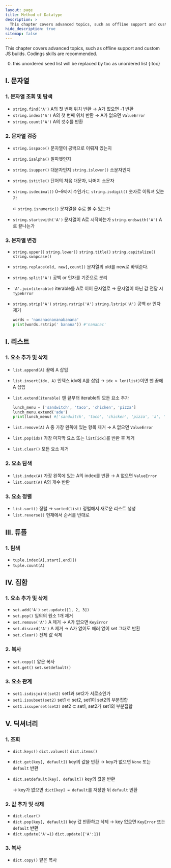 ```yaml
---
layout: page
title: Method of Datatype
description: >
  This chapter covers advanced topics, such as offline support and custom JS builds. Codings skills are recommended.
hide_description: true
sitemap: false
---
```


This chapter covers advanced topics, such as offline support and custom JS builds. Codings skills are recommended.

0. this unordered seed list will be replaced by toc as unordered list
{:toc}

## I. 문자열

### 1. 문자열 조회 및 탐색

- `string.find('A')` A의 첫 번째 위치 반환 → A가 없으면 -1 반환
- `string.index('A')` A의 첫 번째 위치 반환 → A가 없으면 `ValueError`
- `string.count('A')` A의 갯수를 반환

### 2. 문자열 검증

- `string.isspace()` 문자열이 공백으로 이뤄져 있는지
- `string.isalpha()` 알파벳인지
- `string.isupper()` 대문자인지 `string.islower()` 소문자인지
- `string.istitle()` 단어의 처음 대문자, 나머지 소문자
- `string.isdecimal()` 0~9까지 수인가⊂ `string.isdigit()` 숫자로 이뤄져 있는가
    
    ⊂ `string.isnumeric()` 문자열을 수로 볼 수 있는가
    
- `string.startswith('A')` 문자열이 A로 시작하는가 `string.endswith('A')` A로 끝나는가

### 3. 문자열 변경

- `string.upper()` `string.lower()` `string.title()` `string.capitalize()` `string.swapcase()`
- `string.replace(old, new[,count])` 문자열의 old를 new로 바꿔준다.
- `string.split('A')` 공백 or 인자를 기준으로 분리
- `'A'.join(iterable)` iterable를 A로 이어 문자열로 → 문자열이 아닌 값 전달 시 `TypeError`
- `string.strip('A')` `string.rstrip('A')` `string.lstrip('A')` 공백 or 인자 제거
    
    ```python
    words = 'nananacnananabanana'
    print(words.rstrip(' banana')) #'nananac'
    ```
    

## I. 리스트

### 1. 요소 추가 및 삭제

- `list.append(A)` 끝에 A 삽입
- `list.insert(idx, A)` 인덱스 idx에 A를 삽입 → `idx > len(list)`이면 맨 끝에 A 삽입
- `list.extend(iterable)` 맨 끝부터 iterable의 모든 요소 추가
    
    ```python
    lunch_menu = ['sandwitch', 'taco', 'chicken', 'pizza']
    lunch_menu.extend('ade')
    print(lunch_menu) #['sandwitch', 'taco', 'chicken', 'pizza', 'a', 'd', 'e']
    ```
    
- `list.remove(A)` A 중 가장 왼쪽에 있는 항목 제거 → A 없으면 `ValueError`
- `list.pop(idx)` 가장 마지막 요소 또는 `list[idx]`를 반환 후 제거
- `list.clear()` 모든 요소 제거

### 2. 요소 탐색

- `list.index(A)` 가장 왼쪽에 있는 A의 index를 반환 → A 없으면 `ValueError`
- `list.count(A)` A의 개수 반환

### 3. 요소 정렬

- `list.sort()` 정렬 → `sorted(list)` 정렬해서 새로운 리스트 생성
- `list.reverse()` 현재에서 순서를 반대로

## III. 튜플

### 1. 탐색

- `tuple.index(A[,start[,end]])`
- `tuple.count(A)`

## IV. 집합

### 1. 요소 추가 및 삭제

- `set.add('A')` `set.update([1, 2, 3])`
- `set.pop()` 임의의 원소 1개 제거
- `set.remove('A')` A 제거 → A가 없으면 `KeyError`
- `set.discard('A')` A 제거 → A가 없어도 에러 없이 set 그대로 반환
- `set.clear()` 전체 값 삭제

### 2. 복사

- `set.copy()` 얕은 복사
- `set.get()` `set.setdefault()`

### 3. 요소 관계

- `set1.isdisjoint(set2)` set1과 set2가 서로소인가
- `set1.issubset(set2)` set1 ⊂ set2, set1이 set2의 부분집합
- `set1.issuperset(set2)` set2 ⊂ set1, set2가 set1의 부분집합

## V. 딕셔너리

### 1. 조회

- `dict.keys()` `dict.values()` `dict.items()`
- `dict.get(key[, default])` key의 값을 반환 → key가 없으면 `None` 또는 `default` 반환
- `dict.setdefault(key[, default])` key의 값을 반환
    
    → key가 없으면 `dict[key] = default`를 저장한 뒤 `default` 반환
    

### 2. 값 추가 및 삭제

- `dict.clear()`
- `dict.pop(key[, default])` key 값 반환하고 삭제 → key 없으면 `KeyError` 또는 `default` 반환
- `dict.update('A'=1)` `dict.update({'A':1})`

### 3. 복사

- `dict.copy()` 얕은 복사
